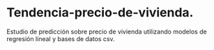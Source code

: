 # Tendencia-precio-de-vivienda.
Estudio de predicción sobre precio de vivienda utilizando modelos de regresión líneal y bases de datos csv.
